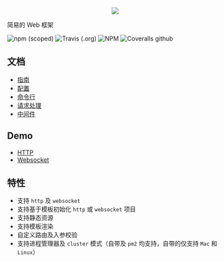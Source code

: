 ![]()
<p align="center">
    <img src="https://main.qcloudimg.com/raw/157e6292a5a839b8e2f6a6b3501c229f.png">
</p>

简易的 Web 框架

![npm (scoped)](https://img.shields.io/npm/v/@vemo/cli.svg)
![Travis (.org)](https://img.shields.io/travis/vemoteam/vemo.svg)
![NPM](https://img.shields.io/npm/l/@vemo/cli.svg)
![Coveralls github](https://img.shields.io/coveralls/github/vemoteam/vemo.svg)

## 文档
* [指南](docs/guide.md)
* [配置](docs/config.md)
* [命令行](docs/cli.md)
* [请求处理](docs/controller.md)
* [中间件](docs/middleware.md)

## Demo
* [HTTP](demo/http/README.md)
* [Websocket](demo/ws/README.md)

## 特性
* 支持 `http` 及 `websocket`
* 支持基于模板初始化 `http` 或 `websocket` 项目
* 支持静态资源
* 支持模板渲染
* 自定义路由及入参校验
* 支持进程管理器及 `cluster` 模式（自带及 `pm2` 均支持，自带的仅支持 `Mac` 和 `Linux`）